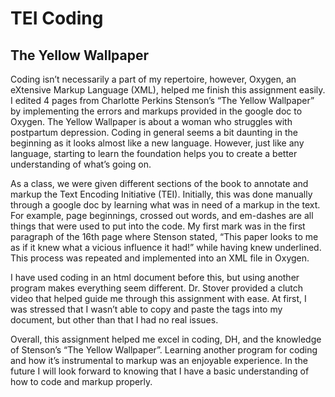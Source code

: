 # TEI Coding 
## The Yellow Wallpaper
Coding isn’t necessarily a part of my repertoire, however, Oxygen, an eXtensive Markup Language (XML), helped me finish this assignment easily. I edited 4 pages from Charlotte Perkins Stenson’s “The Yellow Wallpaper” by implementing the errors and markups provided in the google doc to Oxygen. The Yellow Wallpaper is about a woman who struggles with postpartum depression. Coding in general seems a bit daunting in the beginning as it looks almost like a new language. However, just like any language, starting to learn the foundation helps you to create a better understanding of what’s going on.

As a class, we were given different sections of the book to annotate and markup the Text Encoding Initiative (TEI). Initially, this was done manually through a google doc by learning what was in need of a markup in the text. For example, page beginnings, crossed out words, and em-dashes are all things that were used to put into the code. My first mark was in the first paragraph of the 16th page where Stenson stated, “This paper looks to me as if it knew what a vicious influence it had!” while having knew underlined. This process was repeated and implemented into an XML file in Oxygen.

I have used coding in an html document before this, but using another program makes everything seem different. Dr. Stover provided a clutch video that helped guide me through this assignment with ease. At first, I was stressed that I wasn’t able to copy and paste the tags into my document, but other than that I had no real issues. 

Overall, this assignment helped me excel in coding, DH, and the knowledge of Stenson’s “The Yellow Wallpaper”. Learning another program for coding and how it’s instrumental to markup was an enjoyable experience. In the future I will look forward to knowing that I have a basic understanding of how to code and markup properly. 
